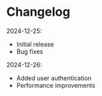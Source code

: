 # Changelog

2024-12-25:
- Initial release
- Bug fixes

2024-12-26:
- Added user authentication
- Performance improvements
